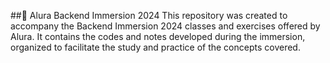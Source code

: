 ##🚀 Alura Backend Immersion 2024
This repository was created to accompany the Backend Immersion 2024 classes and exercises offered by Alura. It contains the codes and notes developed during the immersion, organized to facilitate the study and practice of the concepts covered.
